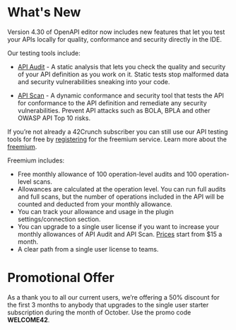 # What's New

Version 4.30 of OpenAPI editor now includes new features that let you test your APIs locally for quality, conformance and security directly in the IDE.

Our testing tools include:

- [API Audit](https://42crunch.com/api-security-audit/) - A static analysis that lets you check the quality and security of your API definition as you work on it. Static tests stop malformed data and security vulnerabilities sneaking into your code.

- [API Scan](https://42crunch.com/api-conformance-scan/) - A dynamic conformance and security tool that tests the API for conformance to the API definition and remediate any security vulnerabilities. Prevent API attacks such as BOLA, BPLA and other OWASP API Top 10 risks.

If you’re not already a 42Crunch subscriber you can still use our API testing tools for free by [registering](command:openapi.platform.openSignUp) for the freemium service. Learn more about the [freemium](https://42crunch.com/freemium/).

Freemium includes:

- Free monthly allowance of 100 operation-level audits and 100 operation-level scans.
- Allowances are calculated at the operation level. You can run full audits and full scans, but the number of operations included in the API will be counted and deducted from your monthly allowance.
- You can track your allowance and usage in the plugin settings/connection section.
- You can upgrade to a single user license if you want to increase your monthly allowances of API Audit and API Scan. [Prices](https://42crunch.com/single-user-pricing/) start from $15 a month.
- A clear path from a single user license to teams.

# Promotional Offer

As a thank you to all our current users, we’re offering a 50% discount for the first 3 months to anybody that upgrades to the single user starter subscription during the month of October. Use the promo code **WELCOME42**.
